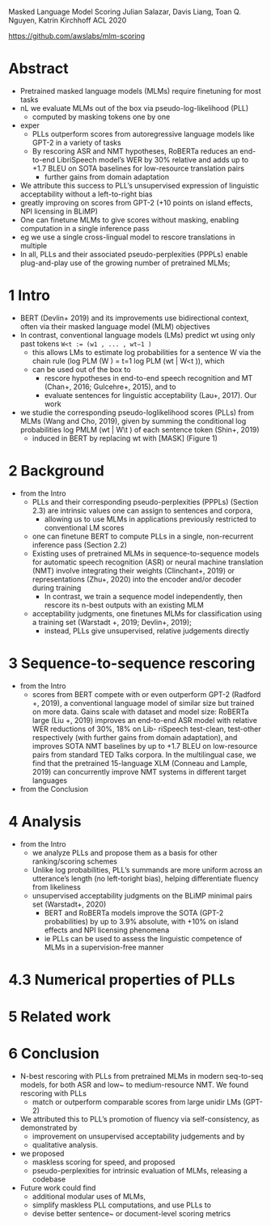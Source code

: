 Masked Language Model Scoring
Julian Salazar, Davis Liang, Toan Q. Nguyen, Katrin Kirchhoff
ACL 2020

  https://github.com/awslabs/mlm-scoring

# Abstract

* Pretrained masked language models (MLMs) require finetuning for most tasks
* nL we evaluate MLMs out of the box via pseudo-log-likelihood (PLL)
  * computed by masking tokens one by one
* exper
  * PLLs outperform scores from autoregressive language models like GPT-2 in a
    variety of tasks
  * By rescoring ASR and NMT hypotheses, RoBERTa reduces an end-to-end
    LibriSpeech model’s WER by 30% relative and adds up to +1.7 BLEU on SOTA
    baselines for low-resource translation pairs
    * further gains from domain adaptation
* We attribute this success to PLL’s
  unsupervised expression of linguistic acceptability
  without a left-to-right bias
* greatly improving on scores from GPT-2 (+10 points on island effects, NPI
  licensing in BLiMP)
* One can finetune MLMs to give scores without masking, enabling computation in
  a single inference pass
* eg we use a single cross-lingual model to rescore translations in multiple
* In all, PLLs and their associated pseudo-perplexities (PPPLs) enable
  plug-and-play use of the growing number of pretrained MLMs; 

# 1 Intro

* BERT (Devlin+ 2019) and its improvements use bidirectional context, often via
  their masked language model (MLM) objectives
* In contrast, conventional language models (LMs) predict wt using only past
  tokens `W<t := (w1 , ... , wt−1 )`
  * this allows LMs to estimate log probabilities for a sentence W via the
    chain rule (log PLM (W ) = t=1 log PLM (wt | W<t )), which
  * can be used out of the box to 
    * rescore hypotheses in end-to-end speech recognition and MT (Chan+, 2016;
      Gulcehre+, 2015), and to 
    * evaluate sentences for linguistic acceptability (Lau+, 2017).  Our work
* we studie the corresponding
  pseudo-loglikelihood scores (PLLs) from MLMs (Wang and Cho, 2019), 
  given by summing the conditional log probabilities log PMLM (wt | W\t ) of
  each sentence token (Shin+, 2019)
  * induced in BERT by replacing wt with [MASK] (Figure 1)

# 2 Background

* from the Intro
  * PLLs and their corresponding pseudo-perplexities (PPPLs) (Section 2.3) are
    intrinsic values one can assign to sentences and corpora, 
    * allowing us to use MLMs in applications previously restricted to
      conventional LM scores
  * one can finetune BERT to compute PLLs in a single, non-recurrent inference
    pass (Section 2.2)
  * Existing uses of pretrained MLMs in sequence-to-sequence models for
    automatic speech recognition (ASR) or neural machine translation (NMT)
    involve integrating their weights (Clinchant+, 2019) or representations
    (Zhu+, 2020) into the encoder and/or decoder during training
    * In contrast, we train a sequence model independently, then rescore its
      n-best outputs with an existing MLM
  * acceptability judgments, one finetunes MLMs for classification using a
    training set (Warstadt +, 2019; Devlin+, 2019); 
    * instead, PLLs give unsupervised, relative judgements directly

# 3 Sequence-to-sequence rescoring

* from the Intro
  * scores from BERT compete with or even outperform GPT-2 (Radford +, 2019), a
    conventional language model of similar size but trained on more data. Gains
    scale with dataset and model size: RoBERTa large (Liu +, 2019) improves an
    end-to-end ASR model with relative WER reductions of 30%, 18% on Lib-
    riSpeech test-clean, test-other respectively (with further gains from
    domain adaptation), and improves SOTA NMT baselines by up to
    +1.7 BLEU on low-resource pairs from standard TED Talks corpora. In the
    multilingual case, we find that the pretrained 15-language XLM (Conneau and
    Lample, 2019) can concurrently improve NMT systems in different target
    languages
* from the Conclusion

# 4 Analysis

* from the Intro
  * we analyze PLLs and propose them as a basis for other ranking/scoring
    schemes
  * Unlike log probabilities, PLL’s summands are
    more uniform across an utterance’s length (no left-toright bias), helping
    differentiate fluency from likeliness
  * unsupervised acceptability judgments on the BLiMP minimal pairs set
    (Warstadt+, 2020)
    * BERT and RoBERTa models improve the SOTA (GPT-2 probabilities) by up to
      3.9% absolute, with +10% on island effects and NPI licensing phenomena
    * ie PLLs can be used to assess the linguistic competence of MLMs in a
      supervision-free manner

# 4.3 Numerical properties of PLLs

# 5 Related work

# 6 Conclusion

* N-best rescoring with PLLs from pretrained MLMs in modern seq-to-seq models,
  for both ASR and low~ to medium-resource NMT. We found rescoring with PLLs
  *  match or outperform comparable scores from large unidir LMs (GPT-2)
* We attributed this to PLL’s promotion of fluency via self-consistency, as
  demonstrated by 
  * improvement on unsupervised acceptability judgements and by 
  * qualitative analysis. 
* we proposed 
  * maskless scoring for speed, and proposed 
  * pseudo-perplexities for intrinsic evaluation of MLMs, releasing a codebase
* Future work could find
  * additional modular uses of MLMs, 
  * simplify maskless PLL computations, and use PLLs to 
  * devise better sentence~ or document-level scoring metrics
